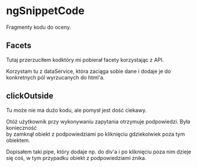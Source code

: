 # ngSnippetCode
Fragmenty kodu do oceny.

## Facets
Tutaj przerzuciłem kodktóry mi pobierał facety korzystając z API. 

Korzystam tu z dataService, która zaciąga sobie dane i dodaje je do konkretnych pól wyrzucanych
do html'a.

## clickOutside
Tu może nie ma dużo kodu, ale pomysł jest dość ciekawy. 

Otóż użytkownik przy wykonywaniu zapytania otrzymuje podpowiedzi. Była konieczność \
by zamknął obiekt z podpowiedziami po kliknięciu gdziekolwiek poza tym obiektem. 

Dopisałem taki pipe, który dodaje np. do div'a i po kliknięciu poza nim dzieje się coś,
w tym przypadku obiekt z podpowiedziami znika.



